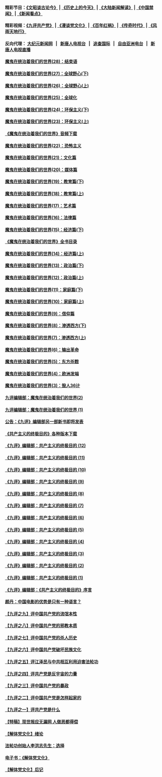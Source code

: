 #### 精彩节目：[《文昭谈古论今》](http://155.138.201.177/wenzhao) | [《历史上的今天》](http://155.138.201.177/today-in-history) | [《大陆新闻解读》](http://155.138.201.177/ntdtv-comedy) | [《中国禁闻》](http://155.138.201.177/ntdtv-news) | [《新闻看点》](http://155.138.201.177/news-insight) 

 #### 精彩视频：[《九评共产党》](http://155.138.201.177:10000/videos/jiuping) | [《漫谈党文化》](http://155.138.201.177:10000/videos/mtdwh) | [《百年红祸》](http://155.138.201.177:10000/videos/bnhh) | [《传奇时代》](http://155.138.201.177:10000/videos/legend) | [《风雨天地行》](http://155.138.201.177:10000/videos/fytdx) 

 #### 反向代理： [大纪元新闻网](http://155.138.201.177:10080/) &nbsp;&nbsp;|&nbsp;&nbsp; [新唐人电视台](http://155.138.201.177:8000/) &nbsp;&nbsp;|&nbsp;&nbsp; [追查国际](http://155.138.201.177:10010/) &nbsp;&nbsp;|&nbsp;&nbsp; [自由亚洲电台](http://155.138.201.177:9800/) &nbsp;&nbsp;|&nbsp;&nbsp; [新唐人电视直播](http://155.138.201.177/) 

#### [魔鬼在统治着我们的世界(28)：结束语](../pages/nsc422/n10936246.md?t=02200337) 

#### [魔鬼在统治着我们的世界(27)：全球野心(下)](../pages/nsc422/n10928319.md?t=02200337) 

#### [魔鬼在统治着我们的世界(26)：全球野心(上)](../pages/nsc422/n10900318.md?t=02200337) 

#### [魔鬼在统治着我们的世界(25)：全球化](../pages/nsc422/n10788205.md?t=02200337) 

#### [魔鬼在统治着我们的世界(24)：环保主义(下)](../pages/nsc422/n10695307.md?t=02200337) 

#### [魔鬼在统治着我们的世界(23)：环保主义(上)](../pages/nsc422/n10688613.md?t=02200337) 

#### [《魔鬼在统治着我们的世界》音频下载](../pages/nsc422/n10635553.md?t=02200337) 

#### [魔鬼在统治着我们的世界(22)：恐怖主义](../pages/nsc422/n10614727.md?t=02200337) 

#### [魔鬼在统治着我们的世界(21)：文化篇](../pages/nsc422/n10597706.md?t=02200337) 

#### [魔鬼在统治着我们的世界(20)：媒体篇](../pages/nsc422/n10586579.md?t=02200337) 

#### [魔鬼在统治着我们的世界(19)：教育篇(下)](../pages/nsc422/n10564808.md?t=02200337) 

#### [魔鬼在统治着我们的世界(18)：教育篇(上)](../pages/nsc422/n10526970.md?t=02200337) 

#### [魔鬼在统治着我们的世界(17)：艺术篇](../pages/nsc422/n10499093.md?t=02200337) 

#### [魔鬼在统治着我们的世界(16)：法律篇](../pages/nsc422/n10485969.md?t=02200337) 

#### [魔鬼在统治着我们的世界(15)：经济篇(下)](../pages/nsc422/n10469975.md?t=02200337) 

#### [《魔鬼在统治着我们的世界》全书目录](../pages/nsc422/n10464261.md?t=02200337) 

#### [魔鬼在统治着我们的世界(14)：经济篇(上)](../pages/nsc422/n10457370.md?t=02200337) 

#### [魔鬼在统治着我们的世界(13)：政治篇(下)](../pages/nsc422/n10448270.md?t=02200337) 

#### [魔鬼在统治着我们的世界(12)：政治篇(上)](../pages/nsc422/n10444576.md?t=02200337) 

#### [魔鬼在统治着我们的世界(11)：家庭篇(下)](../pages/nsc422/n10440961.md?t=02200337) 

#### [魔鬼在统治着我们的世界(10)：家庭篇(上)](../pages/nsc422/n10435448.md?t=02200337) 

#### [魔鬼在统治着我们的世界(9)：信仰篇](../pages/nsc422/n10432159.md?t=02200337) 

#### [魔鬼在统治着我们的世界(8)：渗透西方(下)](../pages/nsc422/n10429603.md?t=02200337) 

#### [魔鬼在统治着我们的世界(7)：渗透西方(上)](../pages/nsc422/n10426013.md?t=02200337) 

#### [魔鬼在统治着我们的世界(6)：输出革命](../pages/nsc422/n10421536.md?t=02200337) 

#### [魔鬼在统治着我们的世界(5)：东方杀戮](../pages/nsc422/n10417707.md?t=02200337) 

#### [魔鬼在统治着我们的世界(4)：欧洲发端](../pages/nsc422/n10414890.md?t=02200337) 

#### [魔鬼在统治着我们的世界(3)：毁人36计](../pages/nsc422/n10411583.md?t=02200337) 

#### [九评编辑部：魔鬼在统治着我们的世界(2)](../pages/nsc422/n10410036.md?t=02200337) 

#### [九评编辑部：魔鬼在统治着我们的世界 (1)](../pages/nsc422/n10406825.md?t=02200337) 

#### [公告：《九评》编辑部另一部新书即将发表](../pages/nsc422/n10405104.md?t=02200337) 

#### [《共产主义的终极目的》各种版本下载](../pages/nsc422/n10022138.md?t=02200337) 

#### [《九评》编辑部：共产主义的终极目的 (12)](../pages/nsc422/n9933272.md?t=02200337) 

#### [《九评》编辑部：共产主义的终极目的 (11)](../pages/nsc422/n9924973.md?t=02200337) 

#### [《九评》编辑部：共产主义的终极目的 (10)](../pages/nsc422/n9920883.md?t=02200337) 

#### [《九评》编辑部：共产主义的终极目的 (9)](../pages/nsc422/n9916363.md?t=02200337) 

#### [《九评》编辑部：共产主义的终极目的 (8)](../pages/nsc422/n9912488.md?t=02200337) 

#### [《九评》编辑部：共产主义的终极目的 (7)](../pages/nsc422/n9901176.md?t=02200337) 

#### [《九评》编辑部：共产主义的终极目的 (6)](../pages/nsc422/n9899359.md?t=02200337) 

#### [《九评》编辑部：共产主义的终极目的 (5)](../pages/nsc422/n9893174.md?t=02200337) 

#### [《九评》编辑部：共产主义的终极目的 (4)](../pages/nsc422/n9891246.md?t=02200337) 

#### [《九评》编辑部：共产主义的终极目的 (3)](../pages/nsc422/n9879879.md?t=02200337) 

#### [《九评》编辑部：共产主义的终极目的 (2)](../pages/nsc422/n9876205.md?t=02200337) 

#### [《九评》编辑部：共产主义的终极目的 (1)](../pages/nsc422/n9865857.md?t=02200337) 

#### [《九评》编辑部：《共产主义的终极目的》序言](../pages/nsc422/n9862666.md?t=02200337) 

#### [颜丹：中国电影的优势是只有一种语言？](../pages/nsc422/n9583062.md?t=02200337) 

#### [【九评之九】评中国共产党的流氓本性](../pages/nsc422/n737542.md?t=02200337) 

#### [【九评之八】评中国共产党的邪教本质](../pages/nsc422/n735942.md?t=02200337) 

#### [【九评之七】评中国共产党的杀人历史](../pages/nsc422/n733806.md?t=02200337) 

#### [【九评之六】评中国共产党破坏民族文化](../pages/nsc422/n731667.md?t=02200337) 

#### [【九评之五】评江泽民与中共相互利用迫害法轮功](../pages/nsc422/n730058.md?t=02200337) 

#### [【九评之四】评共产党是反宇宙的力量](../pages/nsc422/n727814.md?t=02200337) 

#### [【九评之三】评中国共产党的暴政](../pages/nsc422/n725597.md?t=02200337) 

#### [【九评之二】评中国共产党是怎样起家的](../pages/nsc422/n723946.md?t=02200337) 

#### [【九评之一】评共产党是什么](../pages/nsc422/n722529.md?t=02200337) 

#### [【特稿】现世报应无漏网 人做恶都得偿](../pages/nsc422/n4215167.md?t=02200337) 

#### [【解体党文化】绪论](../pages/nsc422/n1449356.md?t=02200337) 

#### [法轮功创始人李洪志先生：选择](../pages/nsc422/n3580738.md?t=02200337) 

#### [电子书：《解体党文化》](../pages/nsc422/n1573484.md?t=02200337) 

#### [【解体党文化】后记](../pages/nsc422/n1531999.md?t=02200337) 

